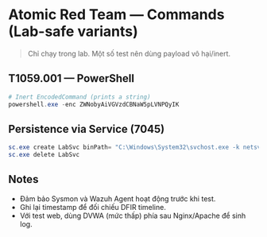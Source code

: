 # Atomic Red Team — Commands (Lab-safe variants)

> Chỉ chạy trong lab. Một số test nên dùng payload vô hại/inert.

## T1059.001 — PowerShell
```powershell
# Inert EncodedCommand (prints a string)
powershell.exe -enc ZWNobyAiVGVzdCBNaW5pLVNPQyIK
```

## Persistence via Service (7045)
```powershell
sc.exe create LabSvc binPath= "C:\Windows\System32\svchost.exe -k netsvcs" start= demand
sc.exe delete LabSvc
```

## Notes
- Đảm bảo Sysmon và Wazuh Agent hoạt động trước khi test.
- Ghi lại timestamp để đối chiếu DFIR timeline.
- Với test web, dùng DVWA (mức thấp) phía sau Nginx/Apache để sinh log.
